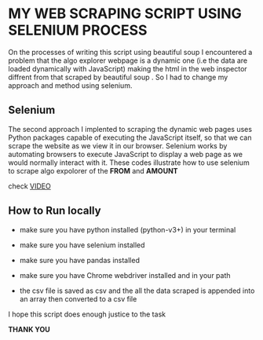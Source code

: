 # MY WEB SCRAPING SCRIPT USING SELENIUM PROCESS

On the processes of writing this script using beautiful soup I encountered a problem that the algo explorer webpage is a dynamic one (i.e the data are loaded dynamically with JavaScript) making the html in the web inspector diffrent from that scraped by beautiful soup .
So I had to change my approach and method using selenium.

## Selenium

The second approach I implented to scraping the dynamic web pages uses Python packages capable of executing the JavaScript itself, so that we can scrape the website as we view it in our browser. Selenium works by automating browsers to execute JavaScript to display a web page as we would normally interact with it. These codes illustrate how to use selenium to scrape algo expolorer of the **FROM** and **AMOUNT**

check [VIDEO](https://youtu.be/P3Lb-kvMSiU)

## How to Run locally

- make sure you have python installed (python-v3+) in your terminal

- make sure you have selenium installed

- make sure you have pandas installed 

- make sure you have Chrome webdriver installed and in your path

- the csv file is saved as csv and the all the data scraped is appended into an array then converted to a csv file 

I hope this script does enough justice to the task

**THANK YOU**
